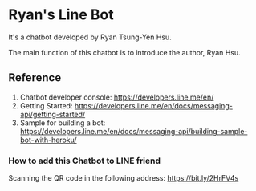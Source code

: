 # Ryan's Line Bot

It's a chatbot developed by Ryan Tsung-Yen Hsu.

The main function of this chatbot is to introduce the author, Ryan Hsu.


## Reference
1. Chatbot developer console: https://developers.line.me/en/
2. Getting Started: https://developers.line.me/en/docs/messaging-api/getting-started/
3. Sample for building a bot: https://developers.line.me/en/docs/messaging-api/building-sample-bot-with-heroku/


### How to add this Chatbot to LINE friend
Scanning the QR code in the following address: https://bit.ly/2HrFV4s
